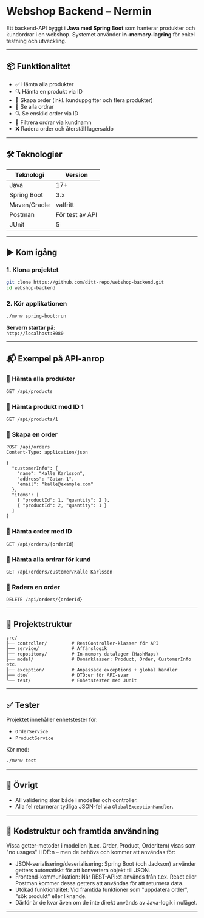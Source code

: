 # Webshop Backend – Nermin

Ett backend-API byggt i **Java med Spring Boot** som hanterar produkter och kundordrar i en webshop. Systemet använder **in-memory-lagring** för enkel testning och utveckling.

---

## 📦 Funktionalitet

- ✅ Hämta alla produkter
- 🔍 Hämta en produkt via ID
- 🛒 Skapa order (inkl. kunduppgifter och flera produkter)
- 📃 Se alla ordrar
- 🔍 Se enskild order via ID
- 🧾 Filtrera ordrar via kundnamn
- ❌ Radera order och återställ lagersaldo

---

## 🛠️ Teknologier

| Teknologi      | Version |
|----------------|---------|
| Java           | 17+     |
| Spring Boot    | 3.x     |
| Maven/Gradle   | valfritt |
| Postman        | För test av API |
| JUnit          | 5       |

---

## ▶️ Kom igång

### 1. Klona projektet
```bash
git clone https://github.com/ditt-repo/webshop-backend.git
cd webshop-backend
```

### 2. Kör applikationen
```bash
./mvnw spring-boot:run
```

**Servern startar på:**  
`http://localhost:8080`

---

## 📬 Exempel på API-anrop

### 🔹 Hämta alla produkter
```
GET /api/products
```

### 🔹 Hämta produkt med ID 1
```
GET /api/products/1
```

### 🔹 Skapa en order
```
POST /api/orders
Content-Type: application/json

{
  "customerInfo": {
    "name": "Kalle Karlsson",
    "address": "Gatan 1",
    "email": "kalle@example.com"
  },
  "items": [
    { "productId": 1, "quantity": 2 },
    { "productId": 2, "quantity": 1 }
  ]
}
```

### 🔹 Hämta order med ID
```
GET /api/orders/{orderId}
```

### 🔹 Hämta alla ordrar för kund
```
GET /api/orders/customer/Kalle Karlsson
```

### 🔹 Radera en order
```
DELETE /api/orders/{orderId}
```

---

## 🧱 Projektstruktur

```
src/
├── controller/         # RestController-klasser för API
├── service/            # Affärslogik
├── repository/         # In-memory datalager (HashMaps)
├── model/              # Domänklasser: Product, Order, CustomerInfo etc.
├── exception/          # Anpassade exceptions + global handler
├── dto/                # DTO:er för API-svar
└── test/               # Enhetstester med JUnit
```

---

## ✅ Tester

Projektet innehåller enhetstester för:

- `OrderService`
- `ProductService`

Kör med:
```bash
./mvnw test
```

---

## 📌 Övrigt

- All validering sker både i modeller och controller.
- Alla fel returnerar tydliga JSON-fel via `GlobalExceptionHandler`.

---
## 📌 Kodstruktur och framtida användning
Vissa getter-metoder i modellen (t.ex. Order, Product, OrderItem) visas som "no usages" i IDE:n – men de behövs och kommer att användas för:
- JSON-serialisering/deserialisering: Spring Boot (och Jackson) använder getters automatiskt för att konvertera objekt till JSON.
- Frontend-kommunikation: När REST-API:et används från t.ex. React eller Postman kommer dessa getters att användas för att returnera data.
- Utökad funktionalitet: Vid framtida funktioner som "uppdatera order", "sök produkt" eller liknande.
- Därför är de kvar även om de inte direkt används av Java-logik i nuläget.
---
